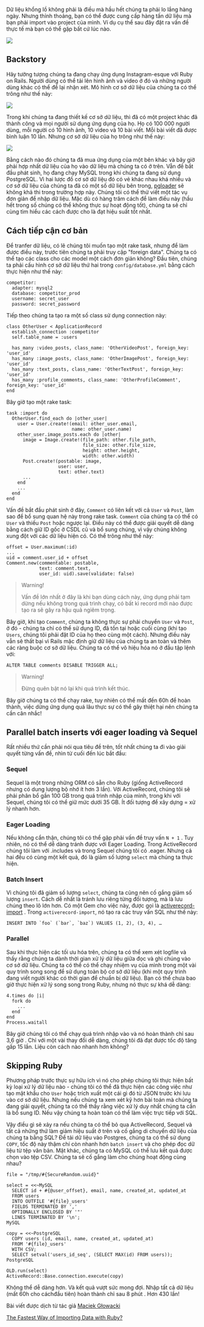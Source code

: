 Dữ liệu khổng lồ không phải là điều mà hầu hết chúng ta phải lo lắng hàng ngày. Nhưng thỉnh thoảng, bạn có thể được cung cấp hàng tấn dữ liệu mà bạn phải import vào project của mình. Ví dụ cụ thể sau đây đặt ra vấn đề thực tế mà bạn có thể gặp bất cứ lúc nào.

![](https://images.viblo.asia/7d1a0337-3106-4a58-af78-543ccd746f6b.gif)

## Backstory
Hãy tưởng tượng chúng ta đang chạy ứng dụng Instagram-esque với Ruby on Rails. Người dùng có thể tải lên hình ảnh và video ở đó và những người dùng khác có thể để lại nhận xét. Mô hình cơ sở dữ liệu của chúng ta có thể trông như thế này:

![](https://images.viblo.asia/3a3c9863-e1b1-4ad8-82d8-dc21e54b0db1.png)

Trong khi chúng ta đang thiết kế cơ sở dữ liệu, thì đã có một project khác đã thành công và mọi người sử dụng ứng dụng của họ. Họ có 100 000 người dùng, mỗi người có 10 hình ảnh, 10 video và 10 bài viết. Mỗi bài viết đã được bình luận 10 lần. Nhưng cơ sở dữ liệu của họ trông như thế này:

![](https://images.viblo.asia/7ab67431-b5ab-4fa2-9939-524f3ff46912.png)

Bằng cách nào đó chúng ta đã mua ứng dụng của một bên khác và bây giờ phải hợp nhất dữ liệu của họ vào dữ liệu mà chúng ta có ở trên. Vẫn đề bắt đầu phát sinh, họ đang chạy MySQL trong khi chúng ta đang sử dụng PostgreSQL. Vì hai lược đồ cơ sở dữ liệu đó có vẻ khác nhau khá nhiều và cơ sở dữ liệu của chúng ta đã có một số dữ liệu bên trong, [pgloader](https://pgloader.readthedocs.io/en/latest/index.html) sẽ không khả thi trong trường hợp này.
Chúng tôi có thể thử viết một tác vụ đơn giản để nhập dữ liệu. Mặc dù có hàng trăm cách để làm điều này (hầu hết trong số chúng có thể không thực sự hoạt động tốt), chúng ta sẽ chỉ cùng tìm hiểu các cách được cho là đạt hiệu suất tốt nhất.

## Cách tiếp cận cơ bản

Để tranfer dữ liệu, có lẽ chúng tôi muốn tạo một rake task, nhưng để làm được điều này, trước tiên chúng ta phải truy cập "foreign data". Chúng ta có thể tạo các class cho các model một cách đơn giản không? Đầu tiên, chúng ta phải cấu hình cơ sở dữ liệu thứ hai trong `config/database.yml` bằng cách thực hiện như thế này:
```
competitor:
  adapter: mysql2
  database: competitor_prod
  username: secret_user
  password: secret_password
```

Tiếp theo chúng ta tạo ra một số class sử dụng connection này:

```
class OtherUser < ApplicationRecord
  establish_connection :competitor
  self.table_name = :users
  
  has_many :video_posts, class_name: 'OtherVideoPost', foreign_key: 'user_id'
  has_many :image_posts, class_name: 'OtherImagePost', foreign_key: 'user_id'
  has_many :text_posts, class_name: 'OtherTextPost', foreign_key: 'user_id'
  has_many :profile_comments, class_name: 'OtherProfileComment', foreign_key: 'user_id'
end
```
Bây giờ tạo một rake task:
```
task :import do
  OtherUser.find_each do |other_user|
    user = User.create!(email: other_user.email,
                        name: other_user.name)
    other_user.image_posts.each do |other|
      image = Image.create!(file_path: other.file_path,
                            file_size: other.file_size,
                            height: other.height,
                            width: other.width)
      Post.create!(postable: image,
                   user: user,
                   text: other.text)
      ...
    end
    ...
  end
end
```
Vấn đề bắt đầu phát sinh ở đây, `Comment` có liên kết với cả `User` và `Post`, làm sao để bổ sung quan hệ này trong rake task. `Comment` của chúng ta có thể có `User` và thiếu `Post` hoặc ngược lại. Điều này có thể được giải quyết dễ dàng bằng cách giữ ID gốc ở CSDL cũ và bổ sung chúng, vì vậy chúng không xung đột với các dữ liệu hiện có. Có thể trông như thế này:
```
offset = User.maximum(:id)
...
uid = comment.user_id + offset
Comment.new(commentable: postable,
            text: comment.text,
            user_id: uid).save(validate: false)
```

> Warning!
> 
> Vấn đề lớn nhất ở đây là khi bạn dùng cách này, ứng dụng phải tạm dừng nếu không trong quá trình chạy, có bất kì record mới nào được tạo ra sẽ gây ra hậu quả ngiêm trọng.
> 
Bây giờ, khi tạo `Comment`, chúng ta không thực sự phải chuyển `User` và `Post`, ở đó - chúng ta chỉ có thể sử dụng ID, đã tồn tại hoặc cuối cùng (khi tạo `Users`, chúng tôi phải đặt ID của họ theo cùng một cách).
Nhưng điều này vẫn sẽ thất bại vì Rails mặc định giữ dữ liệu của chúng ta an toàn và thêm các ràng buộc cơ sở dữ liệu. Chúng ta có thể vô hiệu hóa nó ở đầu tập lệnh với:
```
ALTER TABLE comments DISABLE TRIGGER ALL;
```
> Warning!
> 
> Đừng quên bật nó lại khi quá trình kết thúc.
> 

Bây giờ chúng ta có thể chạy rake, tuy nhiên có thể mất đến 60h để hoàn thành, việc dừng ứng dụng quá lâu thực sự có thể gây thiệt hại nên chúng ta cần cân nhắc!

## Parallel batch inserts với eager loading và Sequel
Rất nhiều thứ cần phải nói qua tiêu đề trên, tốt nhất chúng ta đi vào giải quyết từng vấn đề, nhìn từ cuối đến lúc bắt đầu:
### Sequel
Sequel là một trong những ORM có sẵn cho Ruby (giống ActiveRecord nhưng có dung lượng bộ nhớ ít hơn 3 lần). Với ActiveRecord, chúng tôi sẽ phải phân bổ gần 100 GB trong quá trình nhập của mình, trong khi với Sequel, chúng tôi có thể giữ mức dưới 35 GB. Ít đối tượng để xây dựng = xử lý nhanh hơn.
### Eager Loading
Nếu không cẩn thận, chúng tôi có thể gặp phải vấn đề truy vấn `N + 1` . Tuy nhiên, nó có thể dễ dàng tránh được với Eager Loading. Trong ActiveRecord chúng tôi làm với .includes và trong Sequel chúng tôi có .eager. Nhưng cả hai đều có cùng một kết quả, đó là giảm số lượng `select` mà chúng ta thực hiện.
### Batch Insert
Vì chúng tôi đã giảm số lượng `select`, chúng ta cũng nên cố gắng giảm số lượng  `insert`. Cách dễ nhất là tránh lưu riêng từng đối tượng, mà là lưu chúng theo lô lớn hơn. Có một Gem cho việc này, được gọi là [activerecord-import](https://github.com/zdennis/activerecord-import) . Trong `activerecord-import`, nó tạo ra các truy vấn SQL như thế này:
```
INSERT INTO `foo` (`bar`, `baz`) VALUES (1, 2), (3, 4), …
```
### Parallel
Sau khi thực hiện các tối ưu hóa trên, chúng ta có thể xem xét logfile và thấy rằng chúng ta dành thời gian xử lý dữ liệu giữa đọc và ghi chúng vào cơ sở dữ liệu. Chúng ta có thể có thể chạy nhiệm vụ của mình trong một vài quy trình song song để sử dụng toàn bộ cơ sở dữ liệu (khi một quy trình đang viết người khác có thời gian để chuẩn bị dữ liệu). Bạn có thể chưa bao giờ thực hiện xử lý song song trong Ruby, nhưng nó thực sự khá dễ dàng:
```
4.times do |i|
  fork do
    ...
  end
end
Process.waitall
```
Bây giờ chúng tôi có thể chạy quá trình nhập vào và nó hoàn thành chỉ sau 3,6 giờ . Chỉ với một vài thay đổi dễ dàng, chúng tôi đã đạt được tốc độ tăng gấp 15 lần. Liệu còn cách nào nhanh hơn không?
## Skipping Ruby
Phương pháp trước thực sự hữu ích vì nó cho phép chúng tôi thực hiện bất kỳ loại xử lý dữ liệu nào - chúng tôi có thể đã thực hiện các công việc như tạo mật khẩu cho `User` hoặc trích xuất một cái gì đó từ JSON trước khi lưu vào cơ sở dữ liệu. Nhưng nếu chúng ta xem xét kỹ hơn bài toán mà chúng ta đang giải quyết, chúng ta có thể thấy rằng việc xử lý duy nhất chúng ta cần là bổ sung ID. Nếu vậy chúng ta hoàn toàn có thể làm việc trực tiếp với SQL.

Vậy điều gì sẽ xảy ra nếu chúng ta có thể bỏ qua ActiveRecord, Sequel và tất cả những thứ làm giảm hiệu suất ở trên và cố gắng di chuyển dữ liệu của chúng ta bằng SQL? Để tải dữ liệu vào Postgres, chúng ta có thể sử dụng `COPY`, tốc độ này thậm chí còn nhanh hơn `batch insert` và cho phép đọc dữ liệu từ tệp văn bản. Mặt khác, chúng ta có MySQL có thể lưu kết quả được chọn vào tệp CSV. Chúng ta sẽ cố gắng làm cho chúng hoạt động cùng nhau?

```
file = "/tmp/#{SecureRandom.uuid}"

select = <<~MySQL
  SELECT id + #{@user_offset}, email, name, created_at, updated_at
  FROM users
  INTO OUTFILE '#{file}_users'
  FIELDS TERMINATED BY ','
  OPTIONALLY ENCLOSED BY '"'
  LINES TERMINATED BY '\n';
MySQL

copy = <<~PostgreSQL
  COPY users (id, email, name, created_at, updated_at)
  FROM '#{file}_users'
  WITH CSV;
  SELECT setval('users_id_seq', (SELECT MAX(id) FROM users));
PostgreSQL

OLD.run(select)
ActiveRecord::Base.connection.execute(copy)
```

Không thể dễ dàng hơn. Và kết quả vượt sức mong đợi. Nhập tất cả dữ liệu (mất 60h cho cáchđầu tiên) hoàn thành chỉ sau 8 phút .
Hơn 430 lần!

Bài viết được dịch từ tác giả [Maciek Głowacki](https://blog.daftcode.pl/@glowacki.it?source=post_page-----80bd9ba6274b----------------------)

[The Fastest Way of Importing Data with Ruby?](https://blog.daftcode.pl/the-fastest-way-of-importing-data-with-ruby-80bd9ba6274b)